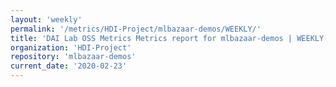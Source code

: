 ```yaml
---
layout: 'weekly'
permalink: '/metrics/HDI-Project/mlbazaar-demos/WEEKLY/'
title: 'DAI Lab OSS Metrics Metrics report for mlbazaar-demos | WEEKLY-REPORT-2020-02-23'
organization: 'HDI-Project'
repository: 'mlbazaar-demos'
current_date: '2020-02-23'
---
```


